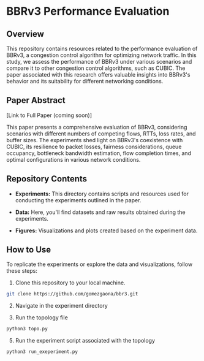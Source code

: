 # BBRv3 Performance Evaluation

## Overview

This repository contains resources related to the performance evaluation of BBRv3, a congestion control algorithm for optimizing network traffic. In this study, we assess the performance of BBRv3 under various scenarios and compare it to other congestion control algorithms, such as CUBIC. The paper associated with this research offers valuable insights into BBRv3's behavior and its suitability for different networking conditions.

## Paper Abstract

[Link to Full Paper (coming soon)]

This paper presents a comprehensive evaluation of BBRv3, considering scenarios with different numbers of competing flows, RTTs, loss rates, and buffer sizes. The experiments shed light on BBRv3's coexistence with CUBIC, its resilience to packet losses, fairness considerations, queue occupancy, bottleneck bandwidth estimation, flow completion times, and optimal configurations in various network conditions. 

## Repository Contents

- **Experiments:** This directory contains scripts and resources used for conducting the experiments outlined in the paper.

- **Data:** Here, you'll find datasets and raw results obtained during the experiments.

- **Figures:** Visualizations and plots created based on the experiment data.

## How to Use

To replicate the experiments or explore the data and visualizations, follow these steps:

1. Clone this repository to your local machine.

```bash
git clone https://github.com/gomezgaona/bbr3.git
```
2. Navigate in the experiment directory

3. Run the topology file
```bash
python3 topo.py
```
5. Run the experiment script associated with the topology
```bash
python3 run_exeperiment.py
```
